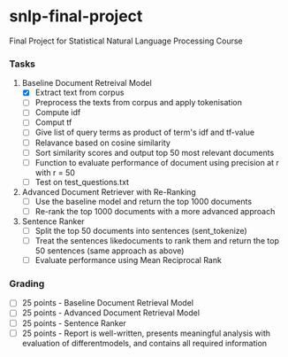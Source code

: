 # snlp-final-project
Final Project for Statistical Natural Language Processing Course
### Tasks
1. Baseline Document Retreival Model
   - [x] Extract text from corpus
   - [ ] Preprocess the texts from corpus and apply tokenisation
   - [ ] Compute idf
   - [ ] Comput tf
   - [ ] Give list of query terms as product of term's idf and tf-value
   - [ ] Relavance based on cosine similarity
   - [ ] Sort similarity scores and output top 50 most relevant documents
   - [ ] Function to evaluate performance of document using precision at r with r = 50
   - [ ] Test on test_questions.txt
2. Advanced Document Retriever with Re-Ranking
   - [ ] Use the baseline model and return the top 1000 documents
   - [ ] Re-rank the top 1000 documents with a more advanced approach
3. Sentence Ranker
   - [ ] Split the top 50 documents into sentences (sent_tokenize)
   - [ ] Treat the sentences likedocuments to rank them and return the top 50 sentences (same approach as above)
   - [ ] Evaluate performance using Mean Reciprocal Rank
### Grading
  - [ ] 25 points - Baseline Document Retrieval Model
  - [ ] 25 points - Advanced Document Retrieval Model
  - [ ] 25 points - Sentence Ranker
  - [ ] 25 points - Report is well-written, presents meaningful analysis with evaluation of differentmodels, and contains all required information
